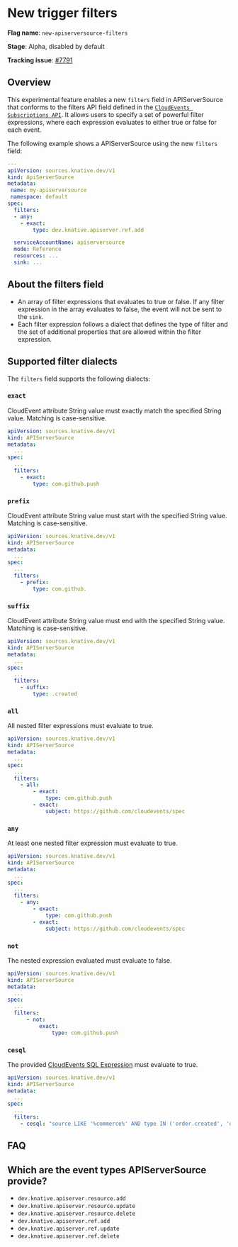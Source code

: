 # New trigger filters

**Flag name**: `new-apiserversource-filters`

**Stage**: Alpha, disabled by default

**Tracking issue**: [#7791](https://github.com/knative/eventing/issues/7791)
## Overview
This experimental feature enables a new `filters` field in APIServerSource that conforms to the filters API field defined in the [`CloudEvents Subscriptions API`](https://github.com/cloudevents/spec/blob/main/subscriptions/spec.md#324-filters). It allows users to specify a set of powerful filter expressions, where each expression evaluates to either true or false for each event.

The following example shows a APIServerSource using the new `filters` field:

```yaml
---
apiVersion: sources.knative.dev/v1
kind: ApiServerSource
metadata:
 name: my-apiserversource
 namespace: default
spec:
  filters:
  - any:
    - exact:
        type: dev.knative.apiserver.ref.add

  serviceAccountName: apiserversource
  mode: Reference
  resources: ...
  sink: ...

```

## About the filters field
* An array of filter expressions that evaluates to true or false. If any filter expression in the array evaluates to false, the event will not be sent to the `sink`.
* Each filter expression follows a dialect that defines the type of filter and the set of additional properties that are allowed within the filter expression.

## Supported filter dialects

The `filters` field supports the following dialects:

### `exact`

CloudEvent attribute String value must exactly match the specified String value. Matching is case-sensitive.

```yaml
apiVersion: sources.knative.dev/v1
kind: APIServerSource
metadata:
  ...
spec:
  ...
  filters:
    - exact:
        type: com.github.push
```

### `prefix`

CloudEvent attribute String value must start with the specified String value. Matching is case-sensitive.

```yaml
apiVersion: sources.knative.dev/v1
kind: APIServerSource
metadata:
  ...
spec:
  ...
  filters:
    - prefix:
        type: com.github.
```

### `suffix`

CloudEvent attribute String value must end with the specified String value. Matching is case-sensitive.

```yaml
apiVersion: sources.knative.dev/v1
kind: APIServerSource
metadata:
  ...
spec:
  ...
  filters:
    - suffix:
        type: .created
```

### `all`

All nested filter expressions must evaluate to true.

```yaml
apiVersion: sources.knative.dev/v1
kind: APIServerSource
metadata:
  ...
spec:
  ...
  filters:
    - all:
        - exact:
            type: com.github.push
        - exact:
            subject: https://github.com/cloudevents/spec
```

### `any`

At least one nested filter expression must evaluate to true.

```yaml
apiVersion: sources.knative.dev/v1
kind: APIServerSource
metadata:
  ...
spec:
  ...
  filters:
    - any:
        - exact:
            type: com.github.push
        - exact:
            subject: https://github.com/cloudevents/spec
```

### `not`

The nested expression evaluated must evaluate to false.

```yaml
apiVersion: sources.knative.dev/v1
kind: APIServerSource
metadata:
  ...
spec:
  ...
  filters:
      - not:
          exact:
              type: com.github.push
```
### `cesql`

The provided [CloudEvents SQL Expression](https://github.com/cloudevents/spec/blob/main/cesql/spec.md) must evaluate to true.

```yaml
apiVersion: sources.knative.dev/v1
kind: APIServerSource
metadata:
  ...
spec:
  ...
  filters:
    - cesql: "source LIKE '%commerce%' AND type IN ('order.created', 'order.updated', 'order.canceled')"
```

## FAQ

## Which are the event types APIServerSource provide?

* `dev.knative.apiserver.resource.add`
* `dev.knative.apiserver.resource.update`
* `dev.knative.apiserver.resource.delete`
* `dev.knative.apiserver.ref.add`
* `dev.knative.apiserver.ref.update`
* `dev.knative.apiserver.ref.delete`
